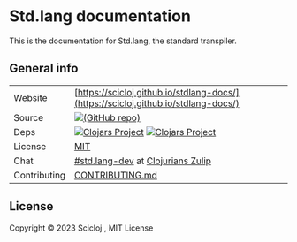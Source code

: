 # Std.lang documentation

This is the documentation for Std.lang, the standard transpiler.

## General info

|              |                                                                                                                                                                                                                                                         |
|--------------|---------------------------------------------------------------------------------------------------------------------------------------------------------------------------------------------------------------------------------------------------------|
| Website      | [https://scicloj.github.io/stdlang-docs/](https://scicloj.github.io/stdlang-docs/)                                                                                                                                                                      |
| Source       | [![(GitHub repo)](https://img.shields.io/badge/github-%23121011.svg?style=for-the-badge&logo=github&logoColor=white)](https://github.com/scicloj/stdlang-docs)                                                                                          |
| Deps         | [![Clojars Project](https://img.shields.io/clojars/v/xyz.zcaudate/std.lang.svg)](https://clojars.org/xyz.zcaudate/std.lang) [![Clojars Project](https://img.shields.io/clojars/v/xyz.zcaudate/rt.basic.svg)](https://clojars.org/xyz.zcaudate/rt.basic) |
| License      | [MIT](https://github.com/zcaudate-xyz/foundation-base/blob/main/LICENSE)                                                                                                                                                                                |
| Chat         | [#std.lang-dev](https://clojurians.zulipchat.com/#narrow/channel/495443-std.2Elang-dev) at [Clojurians Zulip](https://scicloj.github.io/docs/community/chat/)                                                                                           |
| Contributing | [CONTRIBUTING.md](https://github.com/scicloj/stdlang-docs/blob/main/CONTRIBUTING.md)                                                                                           |

## License

Copyright © 2023 Scicloj , MIT License
